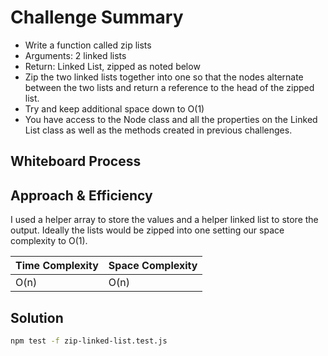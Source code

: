 # Challenge Summary

- Write a function called zip lists
- Arguments: 2 linked lists
- Return: Linked List, zipped as noted below
- Zip the two linked lists together into one so that the nodes alternate between the two lists and return a reference to the head of the zipped list.
- Try and keep additional space down to O(1)
- You have access to the Node class and all the properties on the Linked List class as well as the methods created in previous challenges.

## Whiteboard Process
<!-- TODO -->

## Approach & Efficiency
I used a helper array to store the values and a helper linked list to store the output. Ideally the lists would be zipped into one setting our space complexity to O(1).

| Time Complexity | Space Complexity |
| ---- | ---- |
| O(n) | O(n) |

## Solution

```bash
npm test -f zip-linked-list.test.js
```